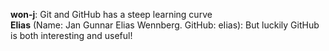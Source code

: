 **won-j**: Git and GitHub has a steep learning curve  
**Elias** (Name: Jan Gunnar Elias Wennberg. GitHub: eIias): But luckily GitHub is both interesting and useful!
